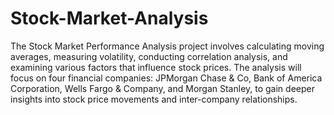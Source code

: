 # Stock-Market-Analysis
The Stock Market Performance Analysis project involves calculating moving averages, measuring volatility, conducting correlation analysis, and examining various factors that influence stock prices. The analysis will focus on four financial companies: JPMorgan Chase & Co, Bank of America Corporation, Wells Fargo & Company, and Morgan Stanley, to gain deeper insights into stock price movements and inter-company relationships.
